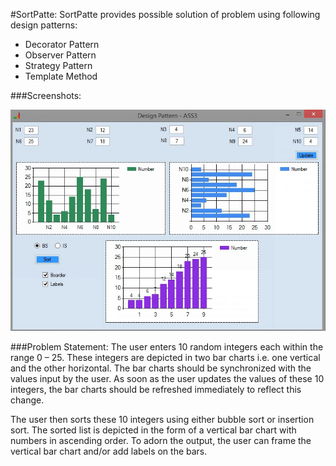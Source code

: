 ﻿#SortPatte:
SortPatte provides possible solution of problem using following design patterns:
- Decorator Pattern
- Observer Pattern
- Strategy Pattern
- Template Method

###Screenshots:
   
[<div style="display:block;margin:auto;"><img src="https://raw.githubusercontent.com/m-fahim/SortPatte/master/SortPatte-Screenshoot.jpg"></div>](https://github.com/m-fahim/SortPatte)

###Problem Statement:
The user enters 10 random integers each within the range 0 – 25. These integers are depicted in two bar charts i.e. one vertical and the other horizontal. The bar charts should be synchronized with the values input by the user. As soon as the user updates the values of these 10 integers, the bar charts should be refreshed immediately to reflect this change.

The user then sorts these 10 integers using either bubble sort or insertion sort. The sorted list is depicted in the form of a vertical bar chart with numbers in ascending order. To adorn the output, the user can frame the vertical bar chart and/or add labels on the bars.
